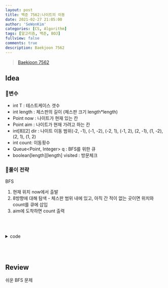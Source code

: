 ```yaml
---
layout: post
title: 백준 7562:나이트의 이동
date: 2021-02-27 21:05:00
author: 'SeWonKim'
categories: [CS, Algorithm]
tags: [알고리즘, 백준, BOJ]
fullview: false
comments: true
description: Baekjoon 7562
---
```


> [Baekjoon 7562](https://www.acmicpc.net/problem/7562)

## Idea

### 🥚변수

- int T : 테스트케이스 갯수
- int length : 체스판의 길이 (체스판 크기 length*length)
- Point now : 나이트가 현재 있는 칸
- Point aim : 나이트가 현재 가려고 하는 칸
- int[8][2] dir : 나이트 이동 범위(-2, -1), (-1, -2), (-2, 1), (-1, 2), (2, -1), (1, -2), (2, 1), (1, 2)
- int count: 이동횟수
- Queue<Point, Integer> q : BFS를 위한 큐
- boolean[length][length] visited : 방문체크
  
### 🍳풀이 전략

BFS

1. 현재 위치 now에서 출발
2. 8방향에 대해 탐색 - 체스판 범위 내에 있고, 아직 간 적이 없는 곳이면 위치와 count를 큐에 삽입
3. aim에 도착하면 count 출력

&nbsp;  
&nbsp;


<details>
<summary>code</summary>
<div markdown="1">

```java
import java.io.*;
import java.util.*;
import java.awt.Point;

public class Main {

	static class Night {
		Point pos;
		int count;
		
		public Night(Point pos, int count) {
			this.pos = pos;
			this.count = count;
		}
	}
	
	public static void main(String[] args) throws Exception {
		BufferedReader br = new BufferedReader(new InputStreamReader(System.in));
		int T = Integer.parseInt(br.readLine());
		int[][] dir = { {-2, -1}, {-1, -2}, {-2, 1}, {-1, 2}, {2, -1}, {1, -2}, {2, 1}, {1, 2} };
		while(T-- > 0) {
			int length = Integer.parseInt(br.readLine());
			boolean[][] visited = new boolean[length][length];
			int count = 0;
			
			StringTokenizer st = new StringTokenizer(br.readLine(), " ");
			int x = Integer.parseInt(st.nextToken());
			int y = Integer.parseInt(st.nextToken());
			Point now = new Point(x, y);
			
			st = new StringTokenizer(br.readLine(), " ");
			x = Integer.parseInt(st.nextToken());
			y = Integer.parseInt(st.nextToken());
			Point aim = new Point(x, y);
			
			Queue<Night> q = new LinkedList<Night>();
			q.offer(new Night(now, 0));
			visited[now.x][now.y] = true;
			
			while(!q.isEmpty()) {
				Night p = q.poll();
				if(p.pos.x == aim.x && p.pos.y == aim.y) {
					System.out.println(p.count);
					break;
				}
				
				for (int i = 0; i < 8; i++) {
					int nx = p.pos.x + dir[i][0];
					int ny = p.pos.y + dir[i][1];
					
					if(nx >= 0 && nx < length && ny >= 0 && ny < length && !visited[nx][ny]) {
						q.offer(new Night(new Point(nx, ny), p.count + 1));
						visited[nx][ny] = true;
					}
				}
			}
			
		}
	}
}
```

</div>
</details>

&nbsp;  
&nbsp;

## Review

쉬운 BFS 문제

&nbsp;  
&nbsp;
